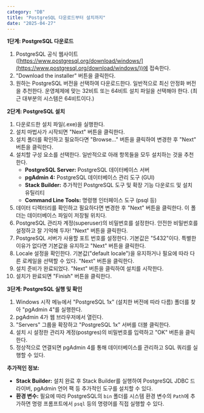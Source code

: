 ```yaml
---
category: "DB"
title: "PostgreSQL 다운로드부터 설치까지"
date: "2025-04-27"
---
```


**1단계: PostgreSQL 다운로드**

1. PostgreSQL 공식 웹사이트 ([https://www.postgresql.org/download/windows/](https://www.postgresql.org/download/windows/))에 접속한다.
2. "Download the installer" 버튼을 클릭한다.
3. 원하는 PostgreSQL 버전을 선택하여 다운로드한다.
   일반적으로 최신 안정화 버전을 추천한다. 운영체제에 맞는 32비트 또는 64비트 설치 파일을 선택해야 한다. (최근 대부분의 시스템은 64비트이다.)

**2단계: PostgreSQL 설치**

1. 다운로드한 설치 파일(.exe)을 실행한다.
2. 설치 마법사가 시작되면 "Next" 버튼을 클릭한다.
3. 설치 폴더를 확인하고 필요하다면 "Browse..." 버튼을 클릭하여 변경한 후 "Next" 버튼을 클릭한다.
4. 설치할 구성 요소를 선택한다. 일반적으로 아래 항목들을 모두 설치하는 것을 추천한다.
   - **PostgreSQL Server:** PostgreSQL 데이터베이스 서버
   - **pgAdmin 4:** PostgreSQL 데이터베이스 관리 도구 (GUI)
   - **Stack Builder:** 추가적인 PostgreSQL 도구 및 확장 기능 다운로드 및 설치 유틸리티
   - **Command Line Tools:** 명령행 인터페이스 도구 (psql 등)
5. 데이터 디렉터리를 확인하고 필요하다면 변경한 후 "Next" 버튼을 클릭한다. 이 폴더는 데이터베이스 파일이 저장될 위치다.
6. PostgreSQL 관리자 계정(superuser)의 비밀번호를 설정한다. 안전한 비밀번호를 설정하고 잘 기억해 두자! "Next" 버튼을 클릭한다.
7. PostgreSQL 서버가 사용할 포트 번호를 설정한다. 기본값은 "5432"이다. 특별한 이유가 없다면 기본값을 유지하고 "Next" 버튼을 클릭한다.
8. Locale 설정을 확인한다. 기본값("default locale")을 유지하거나 필요에 따라 다른 로케일을 선택할 수 있다. "Next" 버튼을 클릭한다.
9. 설치 준비가 완료되었다. "Next" 버튼을 클릭하여 설치를 시작한다.
10. 설치가 완료되면 "Finish" 버튼을 클릭한다.

**3단계: PostgreSQL 실행 및 확인**

1. Windows 시작 메뉴에서 "PostgreSQL 1x" (설치한 버전에 따라 다름) 폴더를 찾아 "pgAdmin 4"를 실행한다.
2. pgAdmin 4가 웹 브라우저에서 열린다.
3. "Servers" 그룹을 확장하고 "PostgreSQL 1x" 서버를 더블 클릭한다.
4. 설치 시 설정한 관리자 계정(postgres)의 비밀번호를 입력하고 "OK" 버튼을 클릭한다.
5. 정상적으로 연결되면 pgAdmin 4를 통해 데이터베이스를 관리하고 SQL 쿼리를 실행할 수 있다.

**추가적인 정보:**

- **Stack Builder:** 설치 완료 후 Stack Builder를 실행하여 PostgreSQL JDBC 드라이버, pgAdmin 언어 팩 등 추가적인 도구를 설치할 수 있다.
- **환경 변수:** 필요에 따라 PostgreSQL의 `bin` 폴더를 시스템 환경 변수의 `Path`에 추가하면 명령 프롬프트에서 `psql` 등의 명령어를 직접 실행할 수 있다.